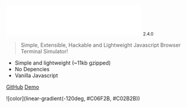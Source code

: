 ![logo](images/termly.png) <small>2.4.0</small>

<!-- # Termly.js <small>2.4.0</small> -->

> Simple, Extensible, Hackable and Lightweight Javascript Browser Terminal Simulator!

- Simple and lightweight (~11kb gzipped)
- No Depencies
- Vanilla Javascript


[GitHub](https://github.com/QingWei-Li/docsify/)
[Demo](#demo)

<!-- background color -->
![color](linear-gradient(-120deg, #C06F2B, #C02B2B))
